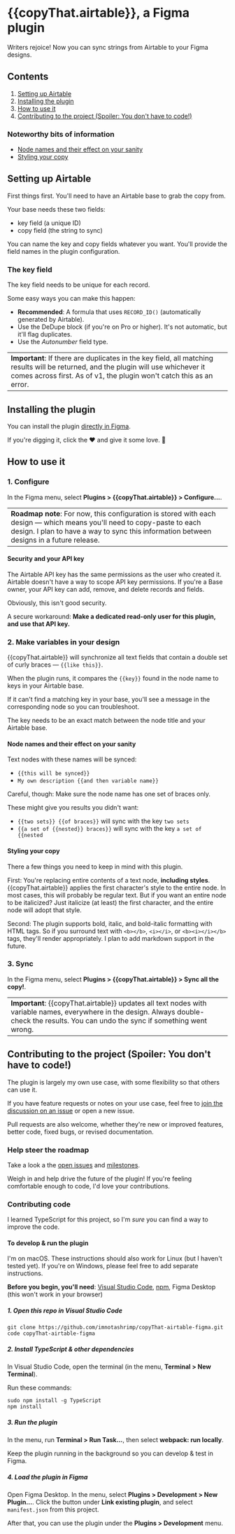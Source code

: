 # {{copyThat.airtable}}, a Figma plugin

Writers rejoice!
Now you can sync strings from Airtable to your Figma designs.

## Contents

1. [Setting up Airtable](#setting-up-airtable)
2. [Installing the plugin](#installing-the-plugin)
3. [How to use it](#how-to-use-it)
4. [Contributing to the project (Spoiler: You don't have to code!)](#contributing-to-the-project-spoiler-you-dont-have-to-code)

### Noteworthy bits of information

* [Node names and their effect on your sanity](#node-names-and-their-effect-on-your-sanity)
* [Styling your copy](#styling-your-copy)

## Setting up Airtable

First things first. You'll need to have an Airtable base to grab the copy from.

Your base needs these two fields:

* key field (a unique ID)
* copy field (the string to sync)

You can name the key and copy fields whatever you want. You'll provide the field names in the plugin configuration.

### The key field

The key field needs to be unique for each record.

Some easy ways you can make this happen:

* **Recommended**: A formula that uses `RECORD_ID()` (automatically generated by Airtable).
* Use the DeDupe block (if you're on Pro or higher). It's not automatic, but it'll flag duplicates.
* Use the _Autonumber_ field type.

<table><td>
<strong>Important</strong>:
If there are duplicates in the key field, all matching results will be returned, and the plugin will use whichever it comes across first. As of v1, the plugin won't catch this as an error.
</td></table>

## Installing the plugin

You can install the plugin [directly in Figma](https://www.figma.com/c/plugin/782185813336691466/).

If you're digging it, click the ♥ and give it some love. 🙂

## How to use it

### 1. Configure

In the Figma menu, select **Plugins > {{copyThat.airtable}} > Configure...**.

<table><td>
<strong>Roadmap note</strong>:
For now, this configuration is stored with each design — which means you'll need to copy-paste to each design. I plan to have a way to sync this information between designs in a future release.
</td></table>

#### Security and your API key

The Airtable API key has the same permissions as the user who created it. Airtable doesn't have a way to scope API key permissions. If you're a Base owner, your API key can add, remove, and delete records and fields.

Obviously, this isn't good security.

A secure workaround: **Make a dedicated read-only user for this plugin, and use that API key.**

### 2. Make variables in your design

{{copyThat.airtable}} will synchronize all text fields that contain a double set of curly braces — `{{like this}}`.

When the plugin runs, it compares the `{{key}}` found in the node name to keys in your Airtable base.

If it can't find a matching key in your base, you'll see a message in the corresponding node so you can troubleshoot.

The key needs to be an exact match between the node title and your Airtable base.

#### Node names and their effect on your sanity

Text nodes with these names will be synced:

* `{{this will be synced}}`
* `My own description {{and then variable name}}`

Careful, though: Make sure the node name has one set of braces only.

These might give you results you didn't want:

* `{{two sets}} {{of braces}}` will sync with the key `two sets`
* `{{a set of {{nested}} braces}}` will sync with the key `a set of {{nested`

#### Styling your copy

There a few things you need to keep in mind with this plugin.

First: You're replacing entire contents of a text node, **including styles**. {{copyThat.airtable}} applies the first character's style to the entire node. In most cases, this will probably be regular text. But if you want an entire node to be italicized? Just italicize (at least) the first character, and the entire node will adopt that style.

Second: The plugin supports bold, italic, and bold-italic formatting with HTML tags. So if you surround text with `<b></b>`, `<i></i>`, or `<b><i></i></b>` tags, they'll render appropriately. I plan to add markdown support in the future.

### 3. Sync

In the Figma menu, select **Plugins > {{copyThat.airtable}} > Sync all the copy!**.

<table><td>
<strong>Important</strong>:
{{copyThat.airtable}} updates all text nodes with variable names, everywhere in the design. Always double-check the results. You can undo the sync if something went wrong.
</td></table>

## Contributing to the project (Spoiler: You don't have to code!)

The plugin is largely my own use case, with some flexibility so that others can use it.

If you have feature requests or notes on your use case, feel free to [join the discussion on an issue](https://github.com/imnotashrimp/figma-plugin-airtable-cms/issues/) or open a new issue.

Pull requests are also welcome, whether they're new or improved features, better code, fixed bugs, or revised documentation.

### Help steer the roadmap

Take a look a the [open issues](https://github.com/imnotashrimp/copyThat.airtable-figma/issues) and [milestones](https://github.com/imnotashrimp/copyThat.airtable-figma/milestones).

Weigh in and help drive the future of the plugin! If you're feeling comfortable enough to code, I'd love your contributions.

### Contributing code

I learned TypeScript for this project, so I'm _sure_ you can find a way to improve the code.

#### To develop & run the plugin

I'm on macOS. These instructions should also work for Linux (but I haven't tested yet). If you're on Windows, please feel free to add separate instructions.

**Before you begin, you'll need**:
[Visual Studio Code](https://code.visualstudio.com/download),
[npm](https://www.npmjs.com/get-npm),
Figma Desktop (this won't work in your browser)

##### 1. Open this repo in Visual Studio Code

```shell
git clone https://github.com/imnotashrimp/copyThat-airtable-figma.git
code copyThat-airtable-figma
```

##### 2. Install TypeScript & other dependencies

In Visual Studio Code, open the terminal (in the menu, **Terminal > New Terminal**).

Run these commands:

```shell
sudo npm install -g TypeScript
npm install
```

##### 3. Run the plugin

In the menu, run **Terminal > Run Task...**, then select **webpack: run locally**.

Keep the plugin running in the background so you can develop & test in Figma.

##### 4. Load the plugin in Figma

Open Figma Desktop. In the menu, select **Plugins > Development > New Plugin...**. Click the button under **Link existing plugin**, and select `manifest.json` from this project.

After that, you can use the plugin under the **Plugins > Development** menu.
